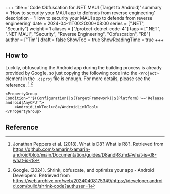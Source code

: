 +++
title = 'Code Obfuscation for .NET MAUI (Target to Android)'
summary = 'How to security your MAUI app to defends from reverse engineering'
description = 'How to security your MAUI app to defends from reverse engineering'
date = 2024-04-11T00:20:00+08:00
series = [".NET", "Security"]
weight = 1
aliases = ["/protect-dotnet-code-4"]
tags = [".NET", ".NET MAUI", "Security", "Reverse Engineering", "Obfuscation", "R8"]
author = ["Tim"]
draft = false
ShowToc = true
ShowReadingTime = true
+++

## How to
Luckily, obfuscating the Android app during the building process is already provided by Google, so just copying the following code into the `<Project>` element in the `.csproj` file is enough. For more details, please see the reference. [^1] [^2]

```
<PropertyGroup Condition="'$(Configuration)|$(TargetFramework)|$(Platform)'=='Release|net8.0-android|AnyCPU'">
    <AndroidLinkTool>r8</AndroidLinkTool>
</PropertyGroup>
```

## Reference
[^1]: Jonathan Peppers et al. (2018). What is D8? What is R8?. Retrieved from https://github.com/xamarin/xamarin-android/blob/main/Documentation/guides/D8andR8.md#what-is-d8-what-is-r8
[^2]: Google. (2024). Shrink, obfuscate, and optimize your app - Android Developers. Retrieved from https://web.archive.org/web/20240408175349/https://developer.android.com/build/shrink-code?authuser=1